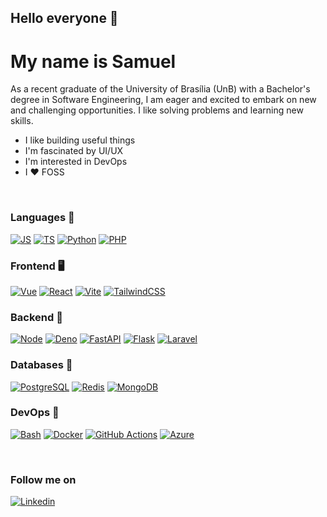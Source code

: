 ## Hello everyone 👋

# My name is Samuel

As a recent graduate of the University of Brasília (UnB) with a Bachelor's degree in Software Engineering, I am eager and excited to embark on new and challenging opportunities. I like solving problems and learning new skills.

- I like building useful things
- I'm fascinated by UI/UX
- I'm interested in DevOps
- I ❤️ FOSS

<br>

### Languages 📓

[![JS](https://skillicons.dev/icons?i=js)](https://www.javascript.com/)
[![TS](https://skillicons.dev/icons?i=ts)](https://www.typescriptlang.org/)
[![Python](https://skillicons.dev/icons?i=python)](https://www.python.org/)
[![PHP](https://skillicons.dev/icons?i=php)](https://www.php.net/)

### Frontend 🖥️

[![Vue](https://skillicons.dev/icons?i=vue)](https://vuejs.org/)
[![React](https://skillicons.dev/icons?i=react)](https://reactjs.org/)
[![Vite](https://skillicons.dev/icons?i=vite)](https://vitejs.dev/)
[![TailwindCSS](https://skillicons.dev/icons?i=tailwind)](https://tailwindcss.com/)

### Backend 💽

[![Node](https://skillicons.dev/icons?i=nodejs)](https://nodejs.org/)
[![Deno](https://skillicons.dev/icons?i=deno)](https://deno.land/)
[![FastAPI](https://skillicons.dev/icons?i=fastapi)](https://fastapi.tiangolo.com/)
[![Flask](https://skillicons.dev/icons?i=flask)](https://flask.palletsprojects.com/)
[![Laravel](https://skillicons.dev/icons?i=laravel)](https://laravel.com/)

### Databases 💾

[![PostgreSQL](https://skillicons.dev/icons?i=postgres)](https://www.postgresql.org/)
[![Redis](https://skillicons.dev/icons?i=redis)](https://redis.io/)
[![MongoDB](https://skillicons.dev/icons?i=mongo)](https://www.mongodb.com/)

### DevOps 🔧

[![Bash](https://skillicons.dev/icons?i=bash)](https://www.gnu.org/software/bash/)
[![Docker](https://skillicons.dev/icons?i=docker)](https://www.docker.com/)
[![GitHub Actions](https://skillicons.dev/icons?i=githubactions)](https://github.com/features/actions)
[![Azure](https://skillicons.dev/icons?i=azure)](https://azure.microsoft.com/)

<br>

### Follow me on

[![Linkedin](https://skillicons.dev/icons?i=linkedin)](https://www.linkedin.com/in/sammyzord/)
